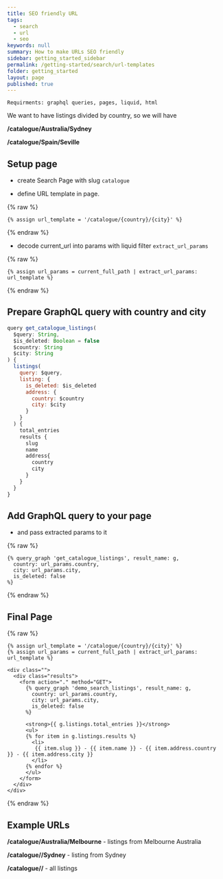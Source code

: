 ```yaml
---
title: SEO friendly URL
tags:
  - search
  - url
  - seo
keywords: null
summary: How to make URLs SEO friendly
sidebar: getting_started_sidebar
permalink: /getting-started/search/url-templates
folder: getting_started
layout: page
published: true
---
```

    Requirments: graphql queries, pages, liquid, html


We want to have listings divided by country, so we will have 

**/catalogue/Australia/Sydney**

**/catalogue/Spain/Seville**

## Setup page 

- create Search Page with slug `catalogue`

- define URL template in page.

{% raw %}
```liquid
{% assign url_template = '/catalogue/{country}/{city}' %}
```
{% endraw %}

- decode current_url into params with liquid filter `extract_url_params`

{% raw %}
```liquid
{% assign url_params = current_full_path | extract_url_params: url_template %}
```
{% endraw %}

## Prepare GraphQL query with country and city

```js
query get_catalogue_listings(
  $query: String,
  $is_deleted: Boolean = false
  $country: String
  $city: String
) {
  listings(
    query: $query,
    listing: {
      is_deleted: $is_deleted
      address: {
        country: $country
        city: $city
      }
    }
  ) {
    total_entries
    results {
      slug
      name
      address{
        country
        city
      }
    }
  }
}
```

## Add GraphQL query to your page

- and pass extracted params to it

{% raw %}
```liquid
{% query_graph 'get_catalogue_listings', result_name: g,
  country: url_params.country,
  city: url_params.city,
  is_deleted: false
%}
```
{% endraw %}


## Final Page

{% raw %}
```liquid
{% assign url_template = '/catalogue/{country}/{city}' %}
{% assign url_params = current_full_path | extract_url_params: url_template %}

<div class="">
  <div class="results">
    <form action="." method="GET">
      {% query_graph 'demo_search_listings', result_name: g,
        country: url_params.country,
        city: url_params.city,
        is_deleted: false
      %}

      <strong>{{ g.listings.total_entries }}</strong>
      <ul>
      {% for item in g.listings.results %}
        <li>
         {{ item.slug }} - {{ item.name }} - {{ item.address.country }} - {{ item.address.city }}
        </li>
      {% endfor %}
      </ul>
    </form>
  </div>
</div>
```
{% endraw %}

## Example URLs

**/catalogue/Australia/Melbourne** - listings from Melbourne Australia

**/catalogue//Sydney** - listing from Sydney

**/catalogue//** - all listings
